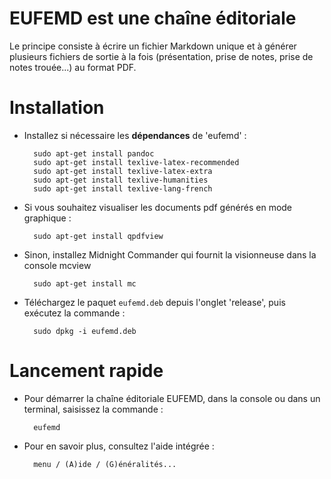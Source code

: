 # EUFEMD est une chaîne éditoriale

Le principe consiste à écrire un fichier Markdown unique et à générer 
plusieurs fichiers de sortie à la fois (présentation, prise de notes, 
prise de notes trouée...) au format PDF.


# Installation

+ Installez si nécessaire les **dépendances** de 'eufemd' :

		sudo apt-get install pandoc
		sudo apt-get install texlive-latex-recommended 
		sudo apt-get install texlive-latex-extra
		sudo apt-get install texlive-humanities
		sudo apt-get install texlive-lang-french

+ Si vous souhaitez visualiser les documents pdf générés en mode graphique :

		sudo apt-get install qpdfview

+ Sinon, installez Midnight Commander qui fournit la visionneuse dans la 
console mcview 		

		sudo apt-get install mc 

+ Téléchargez le paquet `eufemd.deb` depuis l'onglet 'release', puis exécutez la commande :

		sudo dpkg -i eufemd.deb


# Lancement rapide

+ Pour démarrer la chaîne éditoriale EUFEMD, dans la console ou dans 
un terminal, saisissez la commande :

		eufemd

+ Pour en savoir plus, consultez l'aide intégrée : 

		menu / (A)ide / (G)énéralités... 
